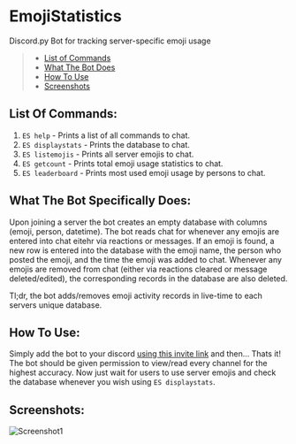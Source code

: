 # EmojiStatistics
Discord.py Bot for tracking server-specific emoji usage

> * [List of Commands](https://github.com/SethCohen/EmojiStatistics/blob/master/README.md#list-of-commands)
> * [What The Bot Does](https://github.com/SethCohen/EmojiStatistics/blob/master/README.md#what-the-bot-specifically-does)
> * [How To Use](https://github.com/SethCohen/EmojiStatistics/blob/master/README.md#how-to-use)
> * [Screenshots](https://github.com/SethCohen/EmojiStatistics/blob/master/README.md#screenshots)

## List Of Commands:

1. `ES help` - Prints a list of all commands to chat.
2. `ES displaystats` - Prints the database to chat.
3. `ES listemojis` - Prints all server emojis to chat.
4. `ES getcount` - Prints total emoji usage statistics to chat.
5. `ES leaderboard` - Prints most used emoji usage by persons to chat.

## What The Bot Specifically Does:

Upon joining a server the bot creates an empty database with columns (emoji, person, datetime).
The bot reads chat for whenever any emojis are entered into chat eitehr via reactions or messages. If an emoji is found, a new row is entered into the database with the emoji name, the person who posted the emoji, and the time the emoji was added to chat.
Whenever any emojis are removed from chat (either via reactions cleared or message deleted/edited), the corresponding records in the database are also deleted.

Tl;dr, the bot adds/removes emoji activity records in live-time to each servers unique database.

## How To Use:

Simply add the bot to your discord [using this invite link](https://discord.com/api/oauth2/authorize?client_id=757326308547100712&permissions=93248&scope=bot) and then...
Thats it! The bot should be given permission to view/read every channel for the highest accuracy. Now just wait for users to use server emojis and check the database whenever you wish using `ES displaystats`.

## Screenshots:

![Screenshot1](https://i.imgur.com/axMIdUo.png)

